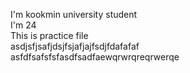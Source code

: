 I'm kookmin university student  
I'm 24  
This is practice file  
asdjsfjsafjdsjfsjafjajfsdjfdafafaf  
asfdfsafsfsfasdfsadfaewqrwrqreqrwerqe